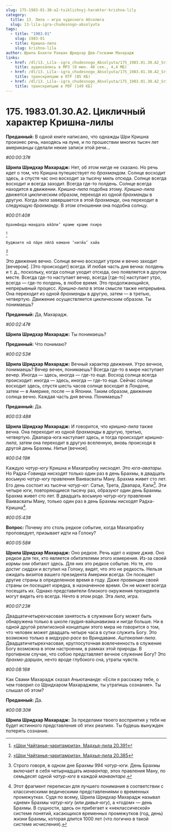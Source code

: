 ```yaml
---
slug: 175-1983-01-30-a2-tsiklichnyj-harakter-krishna-lily
category:
  title: 13. Лила — игра чудесного Абсолюта
  slug: 13-lila-igra-chudesnogo-absolyuta
tags:
  - title: "1983.01"
    slug: 1983-01
  - title: Кришна-лила
    slug: krishna-lila
author: Шрила Бхакти Ракшак Шридхар Дев-Госвами Махарадж
links:
  - href: /dl/13._Lila--igra_chudesnogo_Absolyuta/175_1983.01.30.A2_SridharMj_Ciklichniy_harakter_Krishna-lily.mp3
    title: аудиозапись в MP3 (8 мин. 46 сек., 4,4 МБ)
  - href: /dl/13._Lila--igra_chudesnogo_Absolyuta/175_1983.01.30.A2_SridharMj_Ciklichniy_harakter_Krishna-lily.rtf
    title: транскрипцию в RTF (85 КБ)
  - href: /dl/13._Lila--igra_chudesnogo_Absolyuta/175_1983.01.30.A2_SridharMj_Ciklichniy_harakter_Krishna-lily.pdf
    title: транскрипцию в PDF (149 КБ)
---
```


# 175. 1983.01.30.A2. Цикличный характер Кришна-лилы

**Преданный:** В одной книге написано, что однажды Шри Кришна произнес речь, находясь на луне, и по прошествии многих тысяч лет американцы сделали некие записи этой речи…

*#00:00:37#*

**Шрила Шридхар Махарадж:** Нет, об этом нигде не сказано. Но речь идет о том, что Кришна путешествует по *брахмандам*. Солнце восходит здесь, а спустя час оно восходит за тысячу миль отсюда. Солнце всегда восходит и всегда заходит. Всегда где-то полдень. Солнце всегда находится в движении. *Кришна-лила* подобна этому. *Кришна-лила* движется циклическим образом, переходя из одной *брахманды* в другую. Когда *лила* завершается в этой *брахманде*, она переходит в следующую *брахманду*. В этом отношении она подобна солнцу.

*#00:01:40#*

    брахма̄н̣д̣а-ман̣д̣ала вйа̄пи’ краме краме пхире
[^_ftn1]

    буджхите на̄ па̄ре лӣла̄ кемане ‘нитйа’ хайа
[^_ftn2]

Это движение вечно. Солнце вечно восходит утром и вечно заходит [вечером]. [Это происходит] всегда. И любая часть дня вечна: полдень и т. д., поскольку, когда солнце уходит отсюда, оно появляется в другом месте. Всегда где-то наступает вечер, всегда [где-то] наступает утро, всегда — где-то полдень, в любое время. Это продолжающийся, непрерывный процесс. *Кришна-лила* в этом смысле также непрерывна. Она переходит из одной *брахманды* в другую, затем — в третью, четвертую. Движение осуществляется циклическим образом. Ты понимаешь?

**Преданный:** Да, Махарадж.

*#00:02:47#*

**Шрила Шридхар Махарадж:** Ты понимаешь?

**Преданный:** Что понимаю?

*#00:02:53#*

**Шрила Шридхар Махарадж:** Вечный характер движения. Утро вечное, понимаешь? Вечер вечен, понимаешь? Всегда где-то в мире наступает вечер. Иногда — здесь, иногда — где-то еще. Восход солнца всегда происходит: иногда — здесь, иногда — где-то еще. Сейчас солнце восходит здесь, спустя шесть часов солнце восходит в Лондоне, затем — в Америке, после — в Японии. Таким образом, движение солнца вечно. Каждая часть дня вечна. Понимаешь?

**Преданный:** Да.

*#00:03:48#*

**Шрила Шридхар Махарадж:** И говорится, что *кришна-лила* также вечна. Она переходит из одной *брахманды* в другую, третью, четвертую. Двапара-юга наступает здесь, и тогда происходит *кришна-лила*, затем она переходит в другую вселенную, вновь происходя в другой день Брахмы. *Нитья* [вечное].

*#00:04:19#*

Каждую *чатур-югу* Кришна и Махапрабху нисходят. Это *юга-аватары*. Но Радха-Говинда нисходят только один раз в день Брахмы, в двадцать восьмую *чатур-югу* правления Ваивасваты Ману. Брахма живет сто лет. Его день состоит из тысячи *чатур-юг*: Сатья, Трета, Двапара, Кали[^_ftn3]. Эти четыре *юги*, повторяющиеся тысячу раз, образуют один день Брахмы. Брахма живет сто лет. В двадцать восьмую *чатур-югу* правления Ваивасваты Ману, только один раз в день Брахмы нисходят Радха-Кришна[^_ftn4].

*#00:05:43#*

**Вопрос:** Почему это столь редкое событие, когда Махапрабху проповедует, призывает идти на Голоку?

*#00:05:58#*

**Шрила Шридхар Махарадж:** Оно редкое. Речь идет о *карме джив*. Оно редкое для тех, кто является обитателями этого измерения. Из-за своей *кармы* они обитают здесь. Для них это редкое событие. Но те, кто достиг *сиддхи* и вступил на Голоку, видят, что это не редкость. Нельзя ожидать визитов вашего президента Америки всегда. Он посещает другие страны в определенное время в году. Даже провинции своей страны он посещает изредка, в назначенное время. Он не может всегда посещать их. Однако представители близкого окружения президента могут видеть его всегда. Нечто в этом роде. Эта *лила*, игра.

*#00:07:23#*

Двадцатичетырехчасовая занятость в служении Богу может быть обнаружена только в школе гаудия-вайшнавизма и нигде больше. Ни в одной другой религиозной концепции этого мира не говорится о том, что человек может двадцать четыре часа в сутки служить Богу. Это возможно только в *мадхура-расе* во Вриндаване. *Аштакалия-лила*. Двадцатичетырехчасовая, круглосуточная вовлеченность в служение Богу возможна в этом настроении, в рамках этой природы. В противном случае, что собою представляет вечное служение Богу? Это *брахма-даршан*, нечто вроде глубокого сна, утраты чувств.

*#00:08:16#*

Как Свами Махарадж сказал Ачьютананде: «Если я расскажу тебе, о чем говорил со Шридхаром Махараджем, ты утратишь сознание». Ты слышал об этом?

**Преданный:** Да.

*#00:08:30#*

**Шрила Шридхар Махарадж:** За пределами твоего восприятия у тебя не будет истинного представления об этих реалиях. Ты будешь вынужден потерять сознание.



[^_ftn1]: [«Шри Чайтанья-чаритамрита», Мадхья-лила 20.391](../notes/shri-chajtanya-charitamrita-madhya-lila/shri-chajtanya-charitamrita-madhya-lila-20-391.md)

[^_ftn2]: [«Шри Чайтанья-чаритамрита», Мадхья-лила 20.385](../notes/shri-chajtanya-charitamrita-madhya-lila/shri-chajtanya-charitamrita-madhya-lila-20-385.md)

[^_ftn3]: Строго говоря, в одном дне Брахмы 994 *чатур-юги*. День Брахмы включает в себя четырнадцать *манвантар*, эпох правления Ману, по семьдесят одной *чатур-юге* в каждой *манвантаре*.

[^_ftn4]: Этот фрагмент переписан для лучшего понимания в соответствии с классическими ведическими представлениями о временных промежутках. Судя по всему, Шрила Шридхар Махарадж называл «днем» Брахмы *чатур-югу* (или *дивья-югу*), а «годом» — день Брахмы. В сущности, здесь он прибегает к «неклассической» системе понятий, касающихся временных промежутков (год, день) жизни Брахмы, которая длится 1000 лет (что логично в такой системе исчисления).

